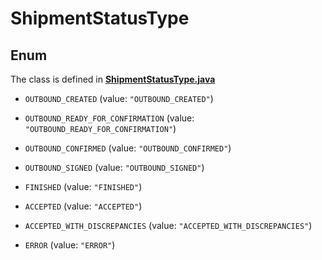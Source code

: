 

# ShipmentStatusType

## Enum

The class is defined in **[ShipmentStatusType.java](../../src/main/java/org/openapitools/model/ShipmentStatusType.java)**


* `OUTBOUND_CREATED` (value: `"OUTBOUND_CREATED"`)

* `OUTBOUND_READY_FOR_CONFIRMATION` (value: `"OUTBOUND_READY_FOR_CONFIRMATION"`)

* `OUTBOUND_CONFIRMED` (value: `"OUTBOUND_CONFIRMED"`)

* `OUTBOUND_SIGNED` (value: `"OUTBOUND_SIGNED"`)

* `FINISHED` (value: `"FINISHED"`)

* `ACCEPTED` (value: `"ACCEPTED"`)

* `ACCEPTED_WITH_DISCREPANCIES` (value: `"ACCEPTED_WITH_DISCREPANCIES"`)

* `ERROR` (value: `"ERROR"`)



